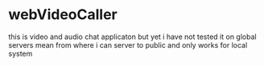 # webVideoCaller
this is video and audio chat applicaton but yet i have not tested it on global servers mean from where i can server to public and only works for local system
